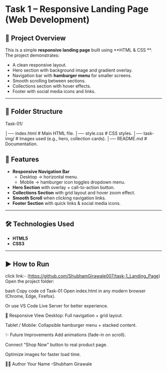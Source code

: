 # Task 1 – Responsive Landing Page (Web Development)

## 📌 Project Overview
This is a simple **responsive landing page** built using **HTML & CSS **.  
The project demonstrates:
- A clean responsive layout.
- Hero section with background image and gradient overlay.
- Navigation bar with **hamburger menu** for smaller screens.
- Smooth scrolling between sections.
- Collections section with hover effects.
- Footer with social media icons and links.

---

## 📂 Folder Structure
Task-01/

│── index.html # Main HTML file.
│── style.css # CSS styles.
│── task-img/ # Images used (e.g., hero, collection cards).
│── README.md # Documentation.

## 🚀 Features
- **Responsive Navigation Bar**  
  - Desktop → horizontal menu.  
  - Mobile → hamburger icon toggles dropdown menu.  
- **Hero Section** with overlay + call-to-action button.  
- **Collections Section** with grid layout and hover zoom effect.  
- **Smooth Scroll** when clicking navigation links.  
- **Footer Section** with quick links & social media icons.  

---

## 🛠️ Technologies Used
- **HTML5**
- **CSS3**

---

## ▶️ How to Run
click link:-
  (https://github.com/ShubhamGirawale007/task-1_Landing_Page)
Open the project folder:

bash
Copy code
cd Task-01
Open index.html in any modern browser (Chrome, Edge, Firefox).

Or use VS Code Live Server for better experience.

📱 Responsive View
Desktop: Full navigation + grid layout.

Tablet / Mobile: Collapsible hamburger menu + stacked content.


✨ Future Improvements
Add animations (fade-in on scroll).

Connect “Shop Now” button to real product page.

Optimize images for faster load time.

👨‍💻 Author
Your Name –Shubham Girawale


